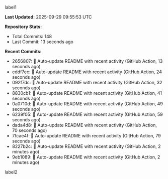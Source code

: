 
label1 
<!-- ACTIVITY_START -->
**Last Updated:** 2025-09-29 09:55:53 UTC

**Repository Stats:**
- Total Commits: 148
- Last Commit: 13 seconds ago

**Recent Commits:**
- 2656807: 🤖 Auto-update README with recent activity (GitHub Action, 13 seconds ago)
- cddf7ec: 🤖 Auto-update README with recent activity (GitHub Action, 24 seconds ago)
- 092f7dc: 🤖 Auto-update README with recent activity (GitHub Action, 32 seconds ago)
- 8830cb1: 🤖 Auto-update README with recent activity (GitHub Action, 41 seconds ago)
- 0a0710d: 🤖 Auto-update README with recent activity (GitHub Action, 49 seconds ago)
- 6239f05: 🤖 Auto-update README with recent activity (GitHub Action, 59 seconds ago)
- dada4d8: 🤖 Auto-update README with recent activity (GitHub Action, 70 seconds ago)
- 7fcae4f: 🤖 Auto-update README with recent activity (GitHub Action, 79 seconds ago)
- 8227b2c: 🤖 Auto-update README with recent activity (GitHub Action, 2 minutes ago)
- 9eb1089: 🤖 Auto-update README with recent activity (GitHub Action, 2 minutes ago)
<!-- ACTIVITY_END -->

label2
